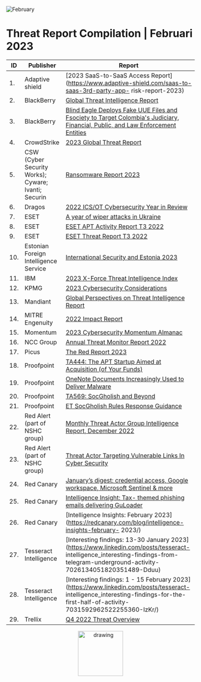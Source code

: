 ![February](https://github.com/jwennekers/2023-Threat-Report-Compilation/assets/136587455/06300ebc-0864-4f4c-9257-e70c0f49d603)

# Threat Report Compilation | Februari 2023

| ID | Publisher  | Report |
| ------------- | ------------- | ------------- |
|1.|Adaptive shield|[2023 SaaS-to-SaaS Access Report](https://www.adaptive-shield.com/saas-to-saas-3rd-party-app- risk-report-2023)|
|2.|BlackBerry| [Global Threat Intelligence Report](https://www.blackberry.com/us/en/solutions/threat-intelligence/2023/threat-intelligence-report-jan) |
|3.|BlackBerry|[Blind Eagle Deploys Fake UUE Files and Fsociety to Target Colombia's Judiciary, Financial, Public, and Law Enforcement Entities](https://blogs.blackberry.com/en/2023/02/blind-eagle-apt-c-36-targets-colombia)|
|4.|CrowdStrike|[2023 Global Threat Report](https://www.crowdstrike.com/global-threat-report/)|
|5.|CSW (Cyber Security Works); Cyware; Ivanti; Securin|[Ransomware Report 2023](https://cybersecurityworks.com/ransomware/)|
|6.|Dragos|[2022 ICS/OT Cybersecurity Year in Review](https://hub.dragos.com/ics-cybersecurity-year-in-review-2022 )|
|7.|ESET|[A year of wiper attacks in Ukraine](https://www.welivesecurity.com/2023/02/24/year-wiper-attacks-ukraine/)|
|8.|ESET|[ESET APT Activity Report T3 2022](https://www.welivesecurity.com/wp-content/uploads/2023/01/eset_apt_activity_report_t32022.pdf)|
|9.|ESET|[ESET Threat Report T3 2022](https://www.welivesecurity.com/wp-content/uploads/2023/02/eset_threat_report_t32022.pdf)|
|10.|Estonian Foreign Intelligence Service|[International Security and Estonia 2023](https://raport.valisluureamet.ee/2023/en/)|
|11.|IBM|[2023 X-Force Threat Intelligence Index](https://www.ibm.com/reports/threat-intelligence)|
|12.|KPMG|[2023 Cybersecurity Considerations](https://kpmg.com/xx/en/home/insights/2023/02/cybersecurity-considerations-2023.html)|
|13.|Mandiant|[Global Perspectives on Threat Intelligence Report](https://www.mandiant.com/global-perspectives-on-threat-intelligence)|
|14.|MITRE Engenuity|[2022 Impact Report](https://mitre-engenuity.org/cybersecurity/center-for-threat-informed-defense/impact-report/)|
|15.|Momentum|[2023 Cybersecurity Momentum Almanac](https://momentumcyber.com/cybersecurity-almanac-2023/)|
|16.|NCC Group|[Annual Threat Monitor Report 2022](https://www.nccgroup.com/us/annual-threat-monitor-report-2022/)|
|17.|Picus|[The Red Report 2023](https://www.picussecurity.com/resource/report/the-red-report-2023)|
|18.|Proofpoint|[TA444: The APT Startup Aimed at Acquisition (of Your Funds)](https://www.proofpoint.com/us/blog/threat-insight/ta444-apt-startup-aimed-at-your-funds)|
|19.|Proofpoint|[OneNote Documents Increasingly Used to Deliver Malware](https://www.proofpoint.com/us/blog/threat-insight/onenote-documents-increasingly-used-to-deliver-malware)|
|20.|Proofpoint|[TA569: SocGholish and Beyond](https://www.proofpoint.com/us/blog/threat-insight/ta569-socgholish-and-beyond)|
|21.|Proofpoint|[ET SocGholish Rules Response Guidance](https://community.emergingthreats.net/t/et-socgholish-rules-response-guidance/335)|
|22.|Red Alert (part of NSHC group)|[Monthly Threat Actor Group Intelligence Report, December 2022](https://redalert.nshc.net/2023/02/16/monthly-threat-actor-group-intelligence-report-december-2022-eng/)|
|23.|Red Alert (part of NSHC group)|[Threat Actor Targeting Vulnerable Links In Cyber Security](https://redalert.nshc.net/2023/02/23/threat-actor-targeting-vulnerable-links-in-cyber-security-eng/)|
|24.|Red Canary|[January’s digest: credential access, Google workspace, Microsoft Sentinel & more](https://www.linkedin.com/pulse/januarys-digest-credential-access-google-workspace-microsoft-/)|
|25.|Red Canary|[Intelligence Insight: Tax- themed phishing emails delivering GuLoader](https://redcanary.com/blog/tax-season-phishing/)|
|26.|Red Canary|[Intelligence Insights: February 2023](https://redcanary.com/blog/intelligence-insights-february- 2023/)|
|27.|Tesseract Intelligence|[Interesting findings: 13-30 January 2023](https://www.linkedin.com/posts/tesseract- intelligence_interesting-findings-from-telegram-underground-activity-7026134051820351489-Dduu)|
|28.|Tesseract Intelligence|[Interesting findings: 1 - 15 February 2023](https://www.linkedin.com/posts/tesseract- intelligence_interesting-findings-for-the-first-half-of-activity-7031592962522255360-IzKr/)|
|29.|Trellix|[Q4 2022 Threat Overview](https://www.trellix.com/en-us/advanced-research-center/threat-reports/feb-2023.html)|

<div align="center">
<img src="https://github.com/jwennekers/2023-Threat-Report-Compilation/assets/136587455/6061c6fd-330d-46e4-acdd-336c580fca4e" alt="drawing" width="120"/>
</div>
